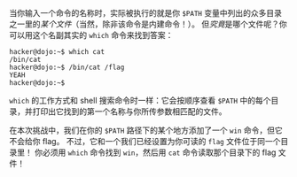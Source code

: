 当你输入一个命令的名称时，实际被执行的就是你 `$PATH` 变量中列出的众多目录之一里的*某个文件*（当然，除非该命令是内建命令！）。
但*究竟*是哪个文件呢？你可以用这个名副其实的 `which` 命令来找到答案：

```console
hacker@dojo:~$ which cat
/bin/cat
hacker@dojo:~$ /bin/cat /flag
YEAH
hacker@dojo:~$
```

`which` 的工作方式和 shell 搜索命令时一样：它会按顺序查看 `$PATH` 中的每个目录，并打印出它找到的第一个名称与你所传参数相匹配的文件。

在本次挑战中，我们在你的 `$PATH` 路径下的某个地方添加了一个 `win` 命令，但它不会给你 flag。
不过，它和一个我们已经设置为你可读的 `flag` 文件位于同一个目录里！
你必须用 `which` 命令找到 `win`，然后用 `cat` 命令读取那个目录下的 flag 文件！

